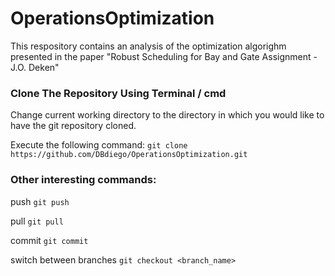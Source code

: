 # OperationsOptimization

This respository contains an analysis of the optimization algorighm presented in the paper "Robust Scheduling for Bay and Gate Assignment - J.O. Deken"



### Clone The Repository Using Terminal / cmd
Change current working directory to the directory in which you would like to have the git repository cloned.

Execute the following command:
```git clone https://github.com/DBdiego/OperationsOptimization.git```



### Other interesting commands:

push  ```git push```

pull    ```git pull```

commit ```git commit ```



switch between branches  ```git checkout <branch_name>```







